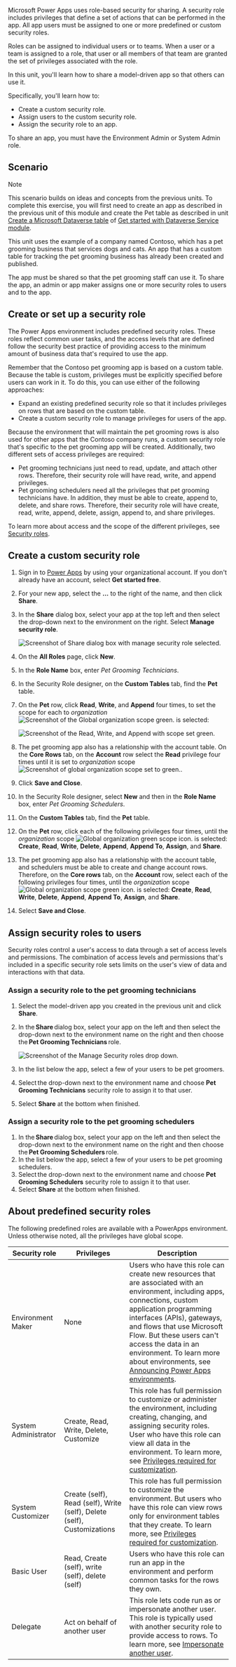 Microsoft Power Apps uses role-based security for sharing. A security role includes privileges that define a set of actions that can be performed in the app. All app users must be assigned to one or more predefined or custom security roles.

Roles can be assigned to individual users or to teams. When a user or a team is assigned to a role, that user or all members of that team are granted the set of privileges associated with the role.

In this unit, you'll learn how to share a model-driven app so that others can use it.

Specifically, you'll learn how to:

- Create a custom security role.
- Assign users to the custom security role.
- Assign the security role to an app.

To share an app, you must have the Environment Admin or System Admin role.

## Scenario

> [!NOTE]
> This scenario builds on ideas and concepts from the previous units. To complete this exercise, you will first need to create an app as described in the previous unit of this module and create the Pet
> table as described in unit [Create a Microsoft Dataverse table](/learn/modules/get-started-with-powerapps-common-data-service/3-create-a-cds-entity/?azure-portal=true) of [Get started with Dataverse Service module](/learn/modules/get-started-with-powerapps-common-data-service/?azure-portal=true).

This unit uses the example of a company named Contoso, which has a pet grooming business that services dogs and cats. An app that has a custom table for tracking the pet grooming business has already been created and published.

The app must be shared so that the pet grooming staff can use it. To share the app, an admin or app maker assigns one or more security roles to users and to the app.

## Create or set up a security role

The Power Apps environment includes predefined security roles. These roles reflect common user tasks, and the access levels that are defined follow the security best practice of providing access to the minimum amount of business data that's required to use the app.

Remember that the Contoso pet grooming app is based on a custom table. Because the table is custom, privileges must be explicitly specified before users can work in it. To do this, you can use either of the following approaches:

- Expand an existing predefined security role so that it includes privileges on rows that are based on the custom table.
- Create a custom security role to manage privileges for users of the app.

Because the environment that will maintain the pet grooming rows is also used for other apps that the Contoso company runs, a custom security role that's specific to the pet grooming app will be created. Additionally, two different sets of access privileges are required:

- Pet grooming technicians just need to read, update, and attach other rows. Therefore, their security role will have read, write, and append privileges.
- Pet grooming schedulers need all the privileges that pet grooming technicians have. In addition, they must be able to create, append to, delete, and share rows. Therefore, their security role will have create, read, write, append, delete, assign, append to, and share privileges.

To learn more about access and the scope of the different privileges, see [Security roles](/dynamics365/customer-engagement/admin/security-roles-privileges?azure-portal=true#security-roles).

## Create a custom security role

1. Sign in to [Power Apps](https://powerapps.microsoft.com/?azure-portal=true) by using your organizational account. If you don't already have an account, select **Get started free**.

1. For your new app, select the **...** to the right of the name, and then click **Share**.
1. In the **Share** dialog box, select your app at the top left and then select the drop-down next to the environment on the right. Select **Manage security role**.

   ![Screenshot of Share dialog box with manage security role selected.](../media/share-custom-security.png)

1. On the **All Roles** page, click **New**.
1. In the **Role Name** box, enter *Pet Grooming Technicians*.
1. In the Security Role designer, on the **Custom Tables** tab, find the **Pet** table.
1. On the **Pet** row, click **Read**, **Write**, and **Append** four times, to set the scope for each to *organization* ![Screenshot of the Global organization scope green.](../media/organizational-scope-privilege.png) is selected:

    ![Screenshot of the Read, Write, and Append with scope set green.](../media/updated-custom-security-role.png)

1. The pet grooming app also has a relationship with the account table. On the **Core Rows** tab, on the **Account** row select the **Read** privilege four times until it is set to *organization* scope ![Screenshot of global organization scope set to green.](../media/organizational-scope-privilege.png).
1. Click **Save and Close**.
1. In the Security Role designer, select **New** and then in the **Role Name** box, enter *Pet Grooming Schedulers*.
1. On the **Custom Tables** tab, find the **Pet** table.
1. On the **Pet** row, click each of the following privileges four times, until the *organization* scope ![Global organization green scope icon.](../media/organizational-scope-privilege.png) is selected: **Create**, **Read**, **Write**, **Delete**, **Append**, **Append To**, **Assign**, and **Share**.
1. The pet grooming app also has a relationship with the account table, and schedulers must be able to create and change account rows. Therefore, on the **Core rows** tab, on the **Account** row, select each of the following privileges four times, until the *organization* scope ![Global organization scope green icon.](../media/organizational-scope-privilege.png) is selected: **Create**, **Read**, **Write**, **Delete**, **Append**, **Append To**, **Assign**, and **Share**.
1. Select **Save and Close**.

## Assign security roles to users

Security roles control a user's access to data through a set of access levels and permissions. The combination of access levels and permissions that's included in a specific security role sets limits on the user's view of data and interactions with that data.

### Assign a security role to the pet grooming technicians

1. Select the model-driven app you created in the previous unit and click **Share**.
2. In the **Share** dialog box, select your app on the left and then select the drop-down next to the environment name on the right and then choose the **Pet Grooming Technicians** role.

    ![Screenshot of the Manage Security roles drop down.](../media/select-users-for-security-roles.png)

3. In the list below the app, select a few of your users to be pet groomers.
4. Select the drop-down next to the environment name and choose **Pet Grooming Technicians** security role to assign it to that user.
5. Select **Share** at the bottom when finished.

### Assign a security role to the pet grooming schedulers

1. In the **Share** dialog box, select your app on the left and then select the drop-down next to the environment name on the right and then choose the **Pet Grooming Schedulers** role.
2. In the list below the app, select a few of your users to be pet grooming schedulers.
3. Select the drop-down next to the environment name and choose **Pet Grooming Schedulers** security role to assign it to that user.
4. Select **Share** at the bottom when finished.

## About predefined security roles

The following predefined roles are available with a PowerApps environment. Unless otherwise noted, all the privileges have global scope.

| Security role            | Privileges | Description |
|--------------------------|------------|-------------|
| Environment Maker        | None | Users who have this role can create new resources that are associated with an environment, including apps, connections, custom application programming interfaces (APIs), gateways, and flows that use Microsoft Flow. But these users can't access the data in an environment. To learn more about environments, see [Announcing Power Apps environments](https://powerapps.microsoft.com/blog/powerapps-environments/?azure-portal=true). |
| System Administrator     | Create, Read, Write, Delete, Customize | This role has full permission to customize or administer the environment, including creating, changing, and assigning security roles. User who have this role can view all data in the environment. To learn more, see [Privileges required for customization](/powerapps/maker/model-driven-apps/privileges-required-customization?azure-portal=true). |
| System Customizer        | Create (self), Read (self), Write (self), Delete (self), Customizations | This role has full permission to customize the environment. But users who have this role can view rows only for environment tables that they create. To learn more, see [Privileges required for customization](/powerapps/maker/model-driven-apps/privileges-required-customization?azure-portal=true). |
| Basic User | Read, Create (self), write (self), delete (self) | Users who have this role can run an app in the environment and perform common tasks for the rows they own. |
| Delegate                 | Act on behalf of another user | This role lets code run as or impersonate another user. This role is typically used with another security role to provide access to rows. To learn more, see [Impersonate another user](/dynamics365/customerengagement/on-premises/developer/org-service/impersonate-another-user/?azure-portal=true). |
